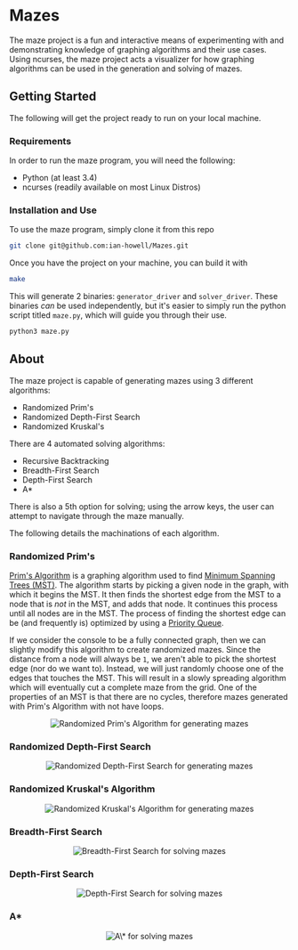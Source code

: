 # Mazes
The maze project is a fun and interactive means of experimenting with and
demonstrating knowledge of graphing algorithms and their use cases. Using
ncurses, the maze project acts a visualizer for how graphing algorithms can be
used in the generation and solving of mazes.

## Getting Started
The following will get the project ready to run on your local machine.

### Requirements
In order to run the maze program, you will need the following:
* Python (at least 3.4)
* ncurses (readily available on most Linux Distros)

### Installation and Use
To use the maze program, simply clone it from this repo
``` bash
git clone git@github.com:ian-howell/Mazes.git
```

Once you have the project on your machine, you can build it with
``` bash
make
```

This will generate 2 binaries: `generator_driver` and `solver_driver`. These
binaries _can_ be used independently, but it's easier to simply run the python
script titled `maze.py`, which will guide you through their use.
``` bash
python3 maze.py
```

## About
The maze project is capable of generating mazes using 3 different algorithms:
* Randomized Prim's
* Randomized Depth-First Search
* Randomized Kruskal's

There are 4 automated solving algorithms:
* Recursive Backtracking
* Breadth-First Search
* Depth-First Search
* A\*

There is also a 5th option for solving; using the arrow keys, the user can
attempt to navigate through the maze manually.

The following details the machinations of each algorithm.

### Randomized Prim's
[Prim's Algorithm](https://en.wikipedia.org/wiki/Prim%27s_algorithm) is a
graphing algorithm used to find [Minimum Spanning Trees
(MST)](https://en.wikipedia.org/wiki/Minimum_spanning_tree). The algorithm
starts by picking a given node in the graph, with which it begins the MST. It
then finds the shortest edge from the MST to a node that is _not_ in the MST,
and adds that node. It continues this process until all nodes are in the MST.
The process of finding the shortest edge can be (and frequently is) optimized
by using a [Priority Queue](https://en.wikipedia.org/wiki/Priority_queue).

If we consider the console to be a fully connected graph, then we can slightly
modify this algorithm to create randomized mazes. Since the distance from a
node will always be `1`, we aren't able to pick the shortest edge (nor do we
want to). Instead, we will just randomly choose one of the edges that touches
the MST. This will result in a slowly spreading algorithm which will eventually
cut a complete maze from the grid. One of the properties of an MST is that
there are no cycles, therefore mazes generated with Prim's Algorithm with not
have loops.

<p align="center">
  <img src="media/primgen.gif" alt="Randomized Prim's Algorithm for generating mazes" />
</p>

### Randomized Depth-First Search
<p align="center">
  <img src="media/dfsgen.gif" alt="Randomized Depth-First Search for generating mazes" />
</p>

### Randomized Kruskal's Algorithm
<p align="center">
  <img src="media/kruskalgen.gif" alt="Randomized Kruskal's Algorithm for generating mazes" />
</p>

### Breadth-First Search
<p align="center">
  <img src="media/bfssolve.gif" alt="Breadth-First Search for solving mazes" />
</p>

### Depth-First Search
<p align="center">
  <img src="media/dfssolve.gif" alt="Depth-First Search for solving mazes" />
</p>

### A\*
<p align="center">
  <img src="media/astarsolve.gif" alt="A\* for solving mazes" />
</p>
